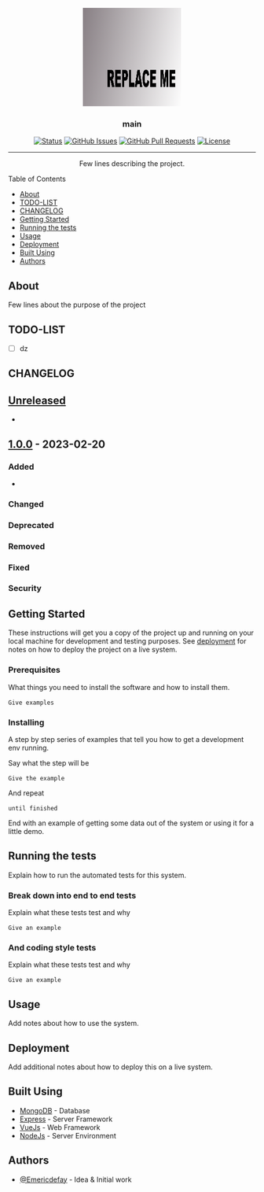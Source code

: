<p align="center">
  <a href="" rel="noopener">
 <img width=200px height=200px src="./com/dumb-logo.png" alt="main logo"></a>
</p>

<h3 align="center">main</h3>

<div align="center">

[![Status](https://img.shields.io/badge/status-active-success.svg)]()
[![GitHub Issues](https://img.shields.io/github/issues/Emericdefay/dumb-app.svg)](https://github.com/Emericdefay/dumb-app/issues)
[![GitHub Pull Requests](https://img.shields.io/github/issues-pr/Emericdefay/dumb-app.svg)](https://github.com/Emericdefay/dumb-app/pulls)
[![License](https://img.shields.io/badge/license-MIT-blue.svg)](/LICENSE)

</div>

---

<p align="center"> Few lines describing the project.
    <br> 
</p>
Table of Contents

- [About ](#about-)
- [TODO-LIST ](#todo-list-)
- [CHANGELOG ](#changelog-)
- [Getting Started ](#getting-started-)
- [Running the tests ](#running-the-tests-)
- [Usage ](#usage-)
- [Deployment ](#deployment-)
- [Built Using ](#built-using-)
- [Authors ](#authors-)

## About 
Few lines about the purpose of the project

## TODO-LIST 
- [ ] dz

## CHANGELOG 
## [Unreleased]

- 

<lastchange>

## [1.0.0] - 2023-02-20

### Added

- 

### Changed

### Deprecated

### Removed

### Fixed

### Security


</lastchange>


<!-- Versions -->
[unreleased]: https://github.com/Emericdefay/APP/compare/1.1.0...HEAD
[1.1.0]: https://github.com/Emericdefay/APP/compare/1.0.0...1.1.0
[1.0.0]: https://github.com/Emericdefay/APP/releases/tag/1.0.0

## Getting Started 
These instructions will get you a copy of the project up and running on your local machine for development and testing purposes. See [deployment](#deployment) for notes on how to deploy the project on a live system.

### Prerequisites

What things you need to install the software and how to install them.

```
Give examples
```
### Installing

A step by step series of examples that tell you how to get a development env running.

Say what the step will be

```
Give the example
```

And repeat

```
until finished
```

End with an example of getting some data out of the system or using it for a little demo.

## Running the tests 
Explain how to run the automated tests for this system.

### Break down into end to end tests

Explain what these tests test and why

```
Give an example
```

### And coding style tests

Explain what these tests test and why

```
Give an example
```

## Usage 
Add notes about how to use the system.


## Deployment 
Add additional notes about how to deploy this on a live system.


## Built Using 
- [MongoDB](https://www.mongodb.com/) - Database
- [Express](https://expressjs.com/) - Server Framework
- [VueJs](https://vuejs.org/) - Web Framework
- [NodeJs](https://nodejs.org/en/) - Server Environment

## Authors 

- [@Emericdefay](https://github.com/Emericdefay) - Idea & Initial work

